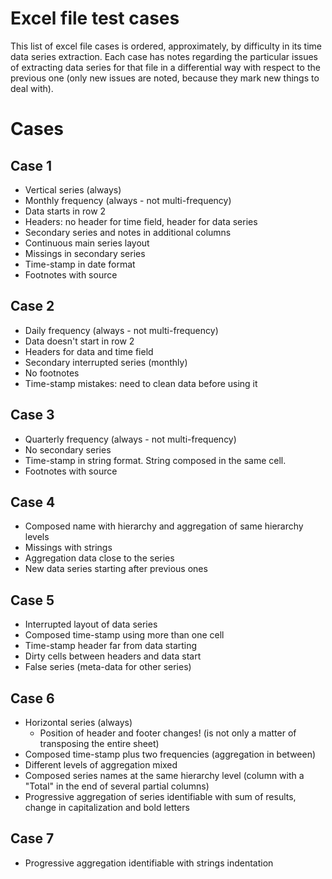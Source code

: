 Excel file test cases
====

This list of excel file cases is ordered, approximately, by difficulty in its time data series extraction. Each case has notes regarding the particular issues of extracting data series for that file in a differential way with respect to the previous one (only new issues are noted, because they mark new things to deal with).

# Cases

## Case 1

* Vertical series (always)
* Monthly frequency (always - not multi-frequency)
* Data starts in row 2
* Headers: no header for time field, header for data series
* Secondary series and notes in additional columns
* Continuous main series layout
* Missings in secondary series
* Time-stamp in date format
* Footnotes with source

## Case 2

* Daily frequency (always - not multi-frequency)
* Data doesn't start in row 2
* Headers for data and time field
* Secondary interrupted series (monthly)
* No footnotes
* Time-stamp mistakes: need to clean data before using it

## Case 3

* Quarterly frequency (always - not multi-frequency)
* No secondary series
* Time-stamp in string format. String composed in the same cell.
* Footnotes with source

## Case 4

* Composed name with hierarchy and aggregation of same hierarchy levels
* Missings with strings
* Aggregation data close to the series
* New data series starting after previous ones

## Case 5

* Interrupted layout of data series
* Composed time-stamp using more than one cell
* Time-stamp header far from data starting
* Dirty cells between headers and data start
* False series (meta-data for other series)

## Case 6

* Horizontal series (always)
    - Position of header and footer changes! (is not only a matter of transposing the entire sheet)
* Composed time-stamp plus two frequencies (aggregation in between)
* Different levels of aggregation mixed
* Composed series names at the same hierarchy level (column with a "Total" in the end of several partial columns)
* Progressive aggregation of series identifiable with sum of results, change in capitalization and bold letters

## Case 7

* Progressive aggregation identifiable with strings indentation
